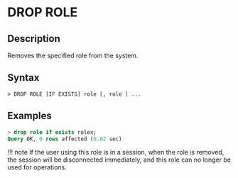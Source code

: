 # **DROP ROLE**

## **Description**

Removes the specified role from the system.

## **Syntax**

```
> DROP ROLE [IF EXISTS] role [, role ] ...
```

## **Examples**

```sql
> drop role if exists rolex;
Query OK, 0 rows affected (0.02 sec)
```

!!! note
    If the user using this role is in a session, when the role is removed, the session will be disconnected immediately, and this role can no longer be used for operations.

